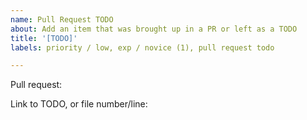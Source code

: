 ```yaml
---
name: Pull Request TODO
about: Add an item that was brought up in a PR or left as a TODO
title: '[TODO]'
labels: priority / low, exp / novice (1), pull request todo

---
```


Pull request:

Link to TODO, or file number/line:

